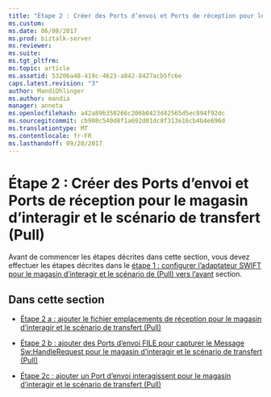 ```yaml
---
title: "Étape 2 : Créer des Ports d’envoi et Ports de réception pour le magasin d’interagir et le scénario de transfert (Pull) | Documents Microsoft"
ms.custom: 
ms.date: 06/08/2017
ms.prod: biztalk-server
ms.reviewer: 
ms.suite: 
ms.tgt_pltfrm: 
ms.topic: article
ms.assetid: 53206a48-419c-4623-a842-8427acb5fc6e
caps.latest.revision: "3"
author: MandiOhlinger
ms.author: mandia
manager: anneta
ms.openlocfilehash: a42a89b350266c206b0423d42565d5ec894f92dc
ms.sourcegitcommit: cb908c540d8f1a692d01dc8f313e16cb4b4e696d
ms.translationtype: MT
ms.contentlocale: fr-FR
ms.lasthandoff: 09/20/2017
---
```

# <a name="step2-create-send-ports-and-receive-ports-for-the-interact-store-and-forward-pull-scenario"></a>Étape 2 : Créer des Ports d’envoi et Ports de réception pour le magasin d’interagir et le scénario de transfert (Pull)
Avant de commencer les étapes décrites dans cette section, vous devez effectuer les étapes décrites dans le [étape 1 : configurer l’adaptateur SWIFT pour le magasin d’interagir et le scénario de (Pull) vers l’avant](../../adapters-and-accelerators/fileact-interact/step-1-configure-the-swift-adapter-for-interact-store-and-forward-scenario.md) section.  
  
## <a name="in-this-section"></a>Dans cette section  
  
-   [Étape 2 a : ajouter le fichier emplacements de réception pour le magasin d’interagir et le scénario de transfert (Pull)](../../adapters-and-accelerators/fileact-interact/step-2a-add-file-receive-locations-for-interact-store-and-forward-scenario.md)  
  
-   [Étape 2 b : ajouter des Ports d’envoi FILE pour capturer le Message Sw:HandleRequest pour le magasin d’interagir et le scénario de transfert (Pull)](../../adapters-and-accelerators/fileact-interact/step-2b-add-file-send-ports-to-get-sw-handlerequest-message-for-interact.md)  
  
-   [Étape 2c : ajouter un Port d’envoi interagissent pour le magasin d’interagir et le scénario de transfert (Pull)](../../adapters-and-accelerators/fileact-interact/step-2c-add-interact-send-port-for-interact-store-and-forward-pull-scenario.md)